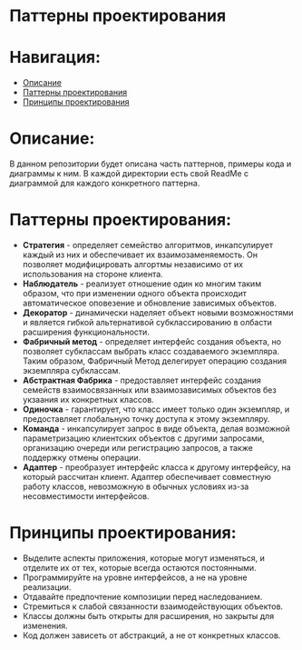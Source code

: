 # Паттерны проектирования

# Навигация:

- [Описание](#Описание)
- [Паттерны проектирования](#Паттерны-проектирования)
- [Принципы проектирования](#Принципы-проектирования)

# Описание:

В данном репозитории будет описана часть паттернов, примеры кода и диаграммы к ним. В каждой 
директории есть свой ReadMe с диаграммой для каждого конкретного паттерна.

# Паттерны проектирования: 

- **Стратегия** - определяет семейство алгоритмов, инкапсулирует каждый из них и обеспечивает их взаимозаменяемость. Он позволяет модифицировать алгортмы независимо от их использования на стороне клиента.
- **Наблюдатель** - реализует отношение один ко многим таким образом, что при изменении одного объекта происходит автоматическое оповезение и обновление зависимых объектов.
- **Декоратор** - динамически наделяет объект новыми возможностями и является гибкой альтернативой субклассированию в олбасти расширения функциональности.
- **Фабричный метод** - определяет интерфейс создания объекта, но позволяет субклассам выбрать класс создаваемого экземпляра. Таким образом, Фабричный Метод делегирует операцию создания экземпляра субклассам.
- **Абстрактная Фабрика** - предоставляет интерфейс создания семейств взаимосвязанных или взаимозависимых объектов без укзаания их конкретных классов.
- **Одиночка** - гарантирует, что класс имеет только один экземпляр, и предоставляет глобальную точку доступа к этому экземпляру.
- **Команда** - инкапсулирует запрос в виде объекта, делая возможной параметризацию клиентских объектов с другими запросами, организацию очереди или регистрацию запросов, а также поддержку отмены операции.
- **Адаптер** - преобразует интерфейс класса к другому интерфейсу, на который рассчитан клиент. Адаптер обеспечивает совместную работу классов, невозможную в обычных условиях из-за несовместимости интерфейсов.

# Принципы проектирования:

- Выделите аспекты приложения, которые могут изменяться, и отделите их от тех, которые всегда остаются постоянными.
- Программируйте на уровне интерфейсов, а не на уровне реализации.
- Отдавайте предпочтение композиции перед наследованием.
- Стремиться к слабой связанности взаимодействующих объектов.
- Классы должны быть открыты для расширения, но закрыты для изменения.
- Код должен зависеть от абстракций, а не от конкретных классов.



